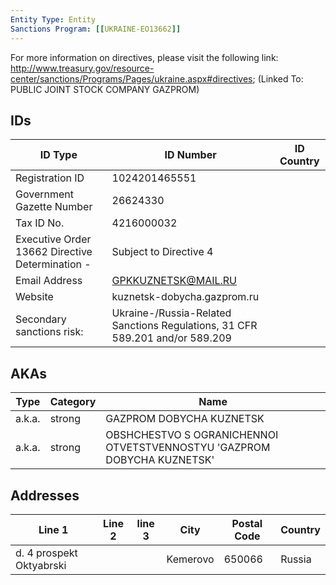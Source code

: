 ```yaml
---
Entity Type: Entity
Sanctions Program: [[UKRAINE-EO13662]]
---
```

For more information on directives, please visit the following link: http://www.treasury.gov/resource-center/sanctions/Programs/Pages/ukraine.aspx#directives; (Linked To: PUBLIC JOINT STOCK COMPANY GAZPROM)

## IDs
| ID Type | ID Number | ID Country |
|---------|-----------|------------|
| Registration ID | 1024201465551 |  |
| Government Gazette Number | 26624330 |  |
| Tax ID No. | 4216000032 |  |
| Executive Order 13662 Directive Determination - | Subject to Directive 4 |  |
| Email Address | GPKKUZNETSK@MAIL.RU |  |
| Website | kuznetsk-dobycha.gazprom.ru |  |
| Secondary sanctions risk: | Ukraine-/Russia-Related Sanctions Regulations, 31 CFR 589.201 and/or 589.209 |  |


## AKAs
| Type | Category | Name      | 
|------|----------|-----------|
| a.k.a. | strong | GAZPROM DOBYCHA KUZNETSK |
| a.k.a. | strong | OBSHCHESTVO S OGRANICHENNOI OTVETSTVENNOSTYU 'GAZPROM DOBYCHA KUZNETSK' |


## Addresses
| Line 1 | Line 2 | line 3 | City | Postal Code| Country | 
|--------|--------|--------|------|------------|---------|
| d. 4 prospekt Oktyabrski |  |  | Kemerovo | 650066 | Russia |

